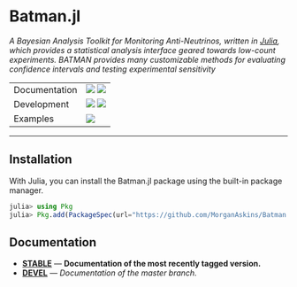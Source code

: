 # Batman.jl
_A Bayesian Analysis Toolkit for Monitoring Anti-Neutrinos, written
in [Julia], which provides a statistical analysis interface geared
towards low-count experiments. BATMAN provides many customizable methods
for evaluating confidence intervals and testing experimental sensitivity_

|               |                                        |
| :------------ | :------------------------------------- |
| Documentation | [![][stable-img]][stable-url] [![][dev-img]][dev-url] |
| Development   | [![][travis-img]][travis-url] [![][codecov-img]][codecov-url] |
| Examples      | [![][binder-img]][binder-url] |

---

## Installation
With Julia, you can install the Batman.jl package using the built-in
package manager.
```julia
julia> using Pkg
julia> Pkg.add(PackageSpec(url="https://github.com/MorganAskins/Batman.jl"))
```

## Documentation
- [**STABLE**][stable-url] &mdash; **Documentation of the most recently tagged version.**
- [**DEVEL**][dev-url] &mdash; *Documentation of the master branch.*

[binder-img]: https://mybinder.org/badge_logo.svg
[binder-url]: https://mybinder.org/v2/gh/MorganAskins/Batman.jl/master

[travis-img]: https://travis-ci.com/MorganAskins/Batman.jl.svg?branch=master
[travis-url]: https://travis-ci.com/MorganAskins/Batman.jl

[stable-img]: https://img.shields.io/badge/docs-stable-blue.svg
[stable-url]: https://MorganAskins.github.io/Batman.jl

[dev-img]: https://img.shields.io/badge/docs-dev-blue.svg
[dev-url]: https://MorganAskins.github.io/Batman.jl/dev

[codecov-img]: https://codecov.io/gh/MorganAskins/Batman.jl/branch/master/graph/badge.svg
[codecov-url]: https://codecov.io/gh/MorganAskins/Batman.jl

[Julia]: http://julialang.org/

